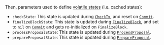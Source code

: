 Then, parameters used to define [volatile states](https://docs.cosmos.network/v0.50/learn/advanced/baseapp#state-updates) (i.e. cached states):

-   `checkState`: This state is updated during [`CheckTx`](https://docs.cosmos.network/v0.50/learn/advanced/baseapp#checktx), and reset on [`Commit`](https://docs.cosmos.network/v0.50/learn/advanced/baseapp#commit).
-   `finalizeBlockState`: This state is updated during [`FinalizeBlock`](https://docs.cosmos.network/v0.50/learn/advanced/baseapp#finalizeblock), and set to `nil` on [`Commit`](https://docs.cosmos.network/v0.50/learn/advanced/baseapp#commit) and gets re-initialized on `FinalizeBlock`.
-   `processProposalState`: This state is updated during [`ProcessProposal`](https://docs.cosmos.network/v0.50/learn/advanced/baseapp#process-proposal).
-   `prepareProposalState`: This state is updated during [`PrepareProposal`](https://docs.cosmos.network/v0.50/learn/advanced/baseapp#prepare-proposal).